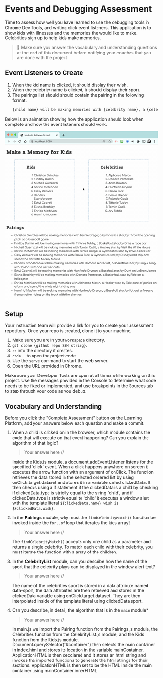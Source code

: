 # Events and Debugging Assessment

Time to assess how well you have learned to use the debugging tools in Chrome Dev Tools, and writing click event listeners. This application is to show kids with illnesses and the memories the would like to make. Celebrities sign up to help kids make memories.

> 🧨 Make sure you answer the vocabulary and understanding questions at the end of this document before notifying your coaches that you are done with the project

## Event Listeners to Create

1. When the kid name is clicked, it should display their wish.
1. When the celebrity name is clicked, it should display their sport.
1. The pairings list should should contain the pairing in the following format.
    ```html
    {child name} will be making memories with {celebrity name}, a {celebrity sport} star, by {child wish}
    ```

Below is an animation showing how the application should look when complete and how the event listeners should work.

<img src="./images/debugging-events-assessment.gif" width="700px">

## Setup

Your instruction team will provide a link for you to create your assessment repository. Once your repo is created, clone it to your machine.

1. Make sure you are in your `workspace` directory.
1. `git clone {github repo SSH string}`.
1. `cd` into the directory it creates.
1. `code .` to open the project code.
1. Use the `serve` command to start the web server.
1. Open the URL provided in Chrome.

Make sure your Developer Tools are open at all times while working on this project. Use the messages provided in the Console to determine what code needs to be fixed or implemented, and use breakpoints in the Sources tab to step through your code as you debug.

## Vocabulary and Understanding

Before you click the "Complete Assessment" button on the Learning Platform, add your answers below each question and make a commit.

1. When a child is clicked on in the browser, which module contains the code that will execute on that event happening? Can you explain the algorithm of that logic?
   > Your answer here // 
   
   Inside the Kids.js module, a document.addEventListener listens for the specified 'click' event. When a click happens anywhere on screen it executes the arrow function with an argument of onClick. The function retrieves the data stored in the selected ordered list by using onClick.target.dataset and stores it in a variable called clickedData. It then checks using a if statement if the clickedData is a child by checking if clickedData.type is strictly equal to the string 'child', and if clickedData.type is strictly equal to 'child' it executes a window alert with the template literal `${clickedData.name} wish is ${clickedData.wish}`.

2. In the **Pairings** module, why must the `findCelebrityMatch()` function be invoked inside the `for..of` loop that iterates the kids array?
   > Your answer here //
   
    The `findCelebrityMatch()` accepts only one child as a parameter and returns a single celebrity. To match each child with their celebrity, you must iterate the function with a array of the children.

3. In the **CelebrityList** module, can you describe how the name of the sport that the celebrity plays can be displayed in the window alert text?
   > Your answer here //
   
   The name of the celebrities sport is stored in a data attribute named data-sport, the data attributes are then retrieved and stored in the clickedData variable using onClick.target.dataset. They are then interpolated inside of the template literal using clickedData.sport.

4. Can you describe, in detail, the algorithm that is in the `main` module?
   > Your answer here //

   In main.js we import the Pairing function from the Pairings.js module, the Celebrities function from the CelebrityList.js module, and the Kids function from the Kids.js module. Document.querySelector("#container") then selects the main container in index.html and stores its location in the variable mainContainer. ApplicationHTML is then decclared and it stores an html string and invokes the imported functions to generate the html strings for their sections. ApplicationHTML is then set to be the HTML inside the main container using mainContainer.innerHTML
